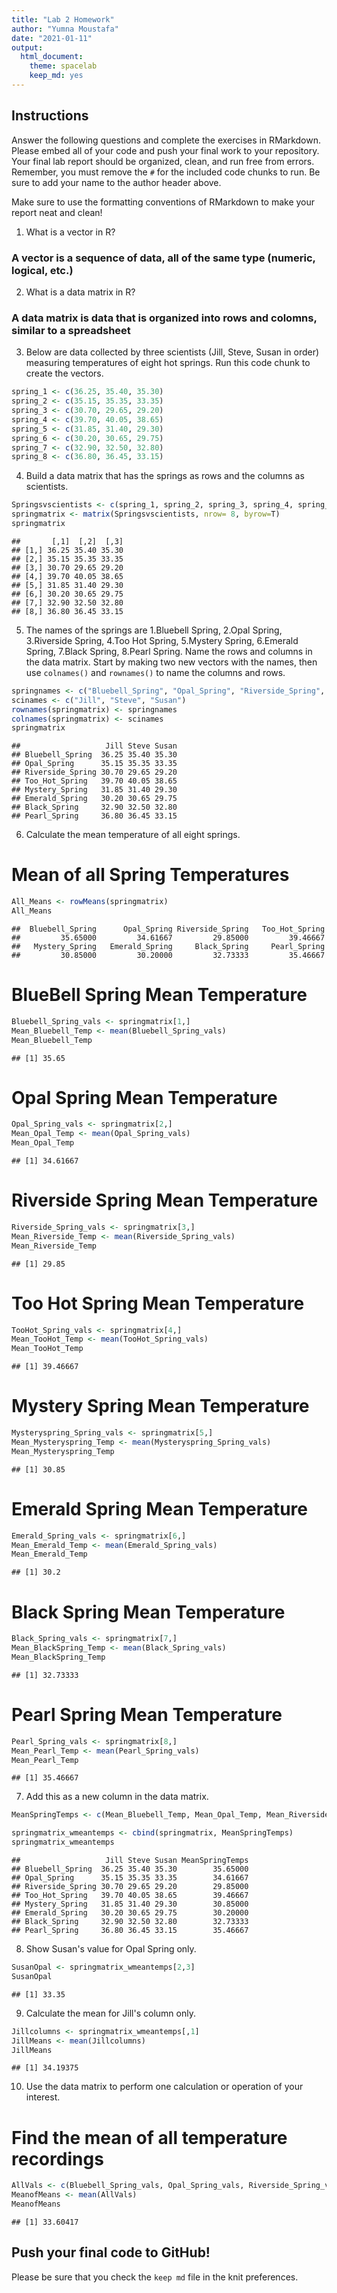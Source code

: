 ```yaml
---
title: "Lab 2 Homework"
author: "Yumna Moustafa"
date: "2021-01-11"
output:
  html_document: 
    theme: spacelab
    keep_md: yes
---
```


## Instructions
Answer the following questions and complete the exercises in RMarkdown. Please embed all of your code and push your final work to your repository. Your final lab report should be organized, clean, and run free from errors. Remember, you must remove the `#` for the included code chunks to run. Be sure to add your name to the author header above.  

Make sure to use the formatting conventions of RMarkdown to make your report neat and clean!  

1. What is a vector in R?

### A vector is a sequence of data, all of the same type (numeric, logical, etc.) ###

2. What is a data matrix in R?  

### A data matrix is data that is organized into rows and colomns, similar to a spreadsheet ###

3. Below are data collected by three scientists (Jill, Steve, Susan in order) measuring temperatures of eight hot springs. Run this code chunk to create the vectors.  

```r
spring_1 <- c(36.25, 35.40, 35.30)
spring_2 <- c(35.15, 35.35, 33.35)
spring_3 <- c(30.70, 29.65, 29.20)
spring_4 <- c(39.70, 40.05, 38.65)
spring_5 <- c(31.85, 31.40, 29.30)
spring_6 <- c(30.20, 30.65, 29.75)
spring_7 <- c(32.90, 32.50, 32.80)
spring_8 <- c(36.80, 36.45, 33.15)
```

4. Build a data matrix that has the springs as rows and the columns as scientists.  


```r
Springsvscientists <- c(spring_1, spring_2, spring_3, spring_4, spring_5, spring_6, spring_7, spring_8)
springmatrix <- matrix(Springsvscientists, nrow= 8, byrow=T)
springmatrix
```

```
##       [,1]  [,2]  [,3]
## [1,] 36.25 35.40 35.30
## [2,] 35.15 35.35 33.35
## [3,] 30.70 29.65 29.20
## [4,] 39.70 40.05 38.65
## [5,] 31.85 31.40 29.30
## [6,] 30.20 30.65 29.75
## [7,] 32.90 32.50 32.80
## [8,] 36.80 36.45 33.15
```


5. The names of the springs are 1.Bluebell Spring, 2.Opal Spring, 3.Riverside Spring, 4.Too Hot Spring, 5.Mystery Spring, 6.Emerald Spring, 7.Black Spring, 8.Pearl Spring. Name the rows and columns in the data matrix. Start by making two new vectors with the names, then use `colnames()` and `rownames()` to name the columns and rows.


```r
springnames <- c("Bluebell_Spring", "Opal_Spring", "Riverside_Spring", "Too_Hot_Spring", "Mystery_Spring", "Emerald_Spring", "Black_Spring", "Pearl_Spring")
scinames <- c("Jill", "Steve", "Susan")
rownames(springmatrix) <- springnames
colnames(springmatrix) <- scinames
springmatrix
```

```
##                   Jill Steve Susan
## Bluebell_Spring  36.25 35.40 35.30
## Opal_Spring      35.15 35.35 33.35
## Riverside_Spring 30.70 29.65 29.20
## Too_Hot_Spring   39.70 40.05 38.65
## Mystery_Spring   31.85 31.40 29.30
## Emerald_Spring   30.20 30.65 29.75
## Black_Spring     32.90 32.50 32.80
## Pearl_Spring     36.80 36.45 33.15
```


6. Calculate the mean temperature of all eight springs.
# Mean of all Spring Temperatures #

```r
All_Means <- rowMeans(springmatrix)
All_Means
```

```
##  Bluebell_Spring      Opal_Spring Riverside_Spring   Too_Hot_Spring 
##         35.65000         34.61667         29.85000         39.46667 
##   Mystery_Spring   Emerald_Spring     Black_Spring     Pearl_Spring 
##         30.85000         30.20000         32.73333         35.46667
```

# BlueBell Spring Mean Temperature #

```r
Bluebell_Spring_vals <- springmatrix[1,]
Mean_Bluebell_Temp <- mean(Bluebell_Spring_vals)
Mean_Bluebell_Temp
```

```
## [1] 35.65
```
# Opal Spring Mean Temperature #

```r
Opal_Spring_vals <- springmatrix[2,]
Mean_Opal_Temp <- mean(Opal_Spring_vals)
Mean_Opal_Temp
```

```
## [1] 34.61667
```
# Riverside Spring Mean Temperature #


```r
Riverside_Spring_vals <- springmatrix[3,]
Mean_Riverside_Temp <- mean(Riverside_Spring_vals)
Mean_Riverside_Temp
```

```
## [1] 29.85
```
# Too Hot Spring Mean Temperature #

```r
TooHot_Spring_vals <- springmatrix[4,]
Mean_TooHot_Temp <- mean(TooHot_Spring_vals)
Mean_TooHot_Temp
```

```
## [1] 39.46667
```
# Mystery Spring Mean Temperature #

```r
Mysteryspring_Spring_vals <- springmatrix[5,]
Mean_Mysteryspring_Temp <- mean(Mysteryspring_Spring_vals)
Mean_Mysteryspring_Temp
```

```
## [1] 30.85
```
# Emerald Spring Mean Temperature #

```r
Emerald_Spring_vals <- springmatrix[6,]
Mean_Emerald_Temp <- mean(Emerald_Spring_vals)
Mean_Emerald_Temp
```

```
## [1] 30.2
```
# Black Spring Mean Temperature #

```r
Black_Spring_vals <- springmatrix[7,]
Mean_BlackSpring_Temp <- mean(Black_Spring_vals)
Mean_BlackSpring_Temp
```

```
## [1] 32.73333
```
# Pearl Spring Mean Temperature #

```r
Pearl_Spring_vals <- springmatrix[8,]
Mean_Pearl_Temp <- mean(Pearl_Spring_vals)
Mean_Pearl_Temp
```

```
## [1] 35.46667
```
7. Add this as a new column in the data matrix.  

```r
MeanSpringTemps <- c(Mean_Bluebell_Temp, Mean_Opal_Temp, Mean_Riverside_Temp, Mean_TooHot_Temp, Mean_Mysteryspring_Temp, Mean_Emerald_Temp, Mean_BlackSpring_Temp, Mean_Pearl_Temp )

springmatrix_wmeantemps <- cbind(springmatrix, MeanSpringTemps)
springmatrix_wmeantemps
```

```
##                   Jill Steve Susan MeanSpringTemps
## Bluebell_Spring  36.25 35.40 35.30        35.65000
## Opal_Spring      35.15 35.35 33.35        34.61667
## Riverside_Spring 30.70 29.65 29.20        29.85000
## Too_Hot_Spring   39.70 40.05 38.65        39.46667
## Mystery_Spring   31.85 31.40 29.30        30.85000
## Emerald_Spring   30.20 30.65 29.75        30.20000
## Black_Spring     32.90 32.50 32.80        32.73333
## Pearl_Spring     36.80 36.45 33.15        35.46667
```


8. Show Susan's value for Opal Spring only.

```r
SusanOpal <- springmatrix_wmeantemps[2,3]
SusanOpal
```

```
## [1] 33.35
```


9. Calculate the mean for Jill's column only.  


```r
Jillcolumns <- springmatrix_wmeantemps[,1]
JillMeans <- mean(Jillcolumns)
JillMeans
```

```
## [1] 34.19375
```


10. Use the data matrix to perform one calculation or operation of your interest.
# Find the mean of all temperature recordings #

```r
AllVals <- c(Bluebell_Spring_vals, Opal_Spring_vals, Riverside_Spring_vals, TooHot_Spring_vals, Mysteryspring_Spring_vals, Emerald_Spring_vals, Black_Spring_vals, Pearl_Spring_vals)
MeanofMeans <- mean(AllVals)
MeanofMeans
```

```
## [1] 33.60417
```


## Push your final code to GitHub!
Please be sure that you check the `keep md` file in the knit preferences.  
